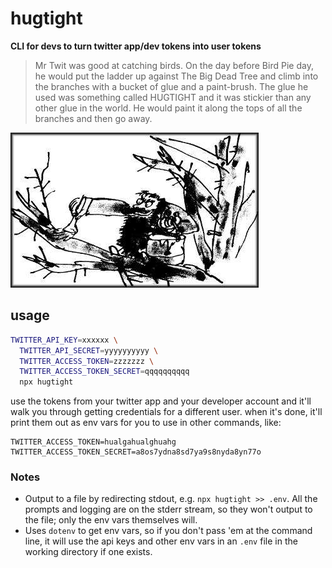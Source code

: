 # hugtight

**CLI for devs to turn twitter app/dev tokens into user tokens**

> Mr Twit was good at catching birds. On the day before Bird Pie day, he would put the ladder up against The Big Dead Tree and climb into the branches with a bucket of glue and a paint-brush. The glue he used was something called HUGTIGHT and it was stickier than any other glue in the world. He would paint it along the tops of all the branches and then go away.

![hugtight](img/mr_twit.jpg)

## usage

```sh
TWITTER_API_KEY=xxxxxx \
  TWITTER_API_SECRET=yyyyyyyyyy \
  TWITTER_ACCESS_TOKEN=zzzzzzz \
  TWITTER_ACCESS_TOKEN_SECRET=qqqqqqqqqq
  npx hugtight
```

use the tokens from your twitter app and your developer account and it'll walk you through getting credentials for a different user. when it's done, it'll print them out as env vars for you to use in other commands, like:

```
TWITTER_ACCESS_TOKEN=hualgahualghuahg
TWITTER_ACCESS_TOKEN_SECRET=a8os7ydna8sd7ya9s8nyda8yn77o
```

### Notes

- Output to a file by redirecting stdout, e.g. `npx hugtight >> .env`. All the prompts and logging are on the stderr stream, so they won't output to the file; only the env vars themselves will.
- Uses `dotenv` to get env vars, so if you don't pass 'em at the command line, it will use the api keys and other env vars in an `.env` file in the working directory if one exists.
